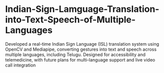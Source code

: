# Indian-Sign-Lamguage-Translation-into-Text-Speech-of-Multiple-Languages
Developed a real-time Indian Sign Language (ISL) translation system using OpenCV and Mediapipe, converting gestures into text and speech across multiple languages, including Telugu. Designed for accessibility and telemedicine, with future plans for multi-language support and live video call integration
